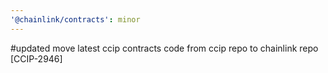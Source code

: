 ```yaml
---
'@chainlink/contracts': minor
---
```


#updated move latest ccip contracts code from ccip repo to chainlink repo [CCIP-2946]
